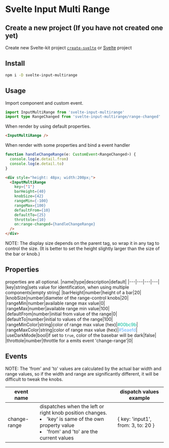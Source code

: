 # Svelte Input Multi Range

## Create a new project (If you have not created one yet)

Create new Svelte-kit project [`create-svelte`](https://github.com/sveltejs/kit/tree/master/packages/create-svelte) or [Svelte](https://svelte.dev/) project

## Install

```bash
npm i -D svelte-input-multirange
```

## Usage

Import component and custom event.

```typescript
import InputMultiRange from 'svelte-input-multirange'
import type RangeChanged from 'svelte-input-multirange/range-changed'
```

When render by using default properties.

```html
<InputMultiRange />
```

When render with some properties and bind a event handler

```typescript
function handleChangeRange(e: CustomEvent<RangeChanged>) {
  console.log(e.detail.from)
  console.log(e.detail.to)
}
```

```html
<div style="height: 48px; width:200px;">
  <InputMultiRange
    key={'1'}
    barHeight={40}
    knobSize={42}
    rangeMin={-100}
    rangeMax={100}
    defaultFrom={10}
    defaultTo={25}
    throttole={10}
    on:range-changed={handleChangeRange}
  />
</div>
```

NOTE: The display size depends on the parent tag, so wrap it in any tag to control the size. (It is better to set the height slightly larger than the size of the bar or knob.)

## Properties

properties are all optional.
|name|type|description|default|
|---|---|---|---|
|key|string|sets value for identification, when using multiple components|empty string|
|barHeight|number|height of a bar|20|
|knobSize|number|diameter of the range-control knobs|20|
|rangeMin|number|available range max value|0|
|rangeMax|number|available range min value|100|
|defaultFrom|number|initial from value of the range|0|
|defaultTo|number|initial to values of the range|100|
|rangeMinColor|string|color of range max value (hex)|<span style="color:#00bc9b">#00bc9b</span>|
|rangeMaxColor|string|color of range max value (hex)|<span style="color:#5eaefd">#5eaefd</span>|
|useDarkMode|bool|if set to `true`, color of the basebar will be dark|false|
|throttole|number|throttle for a emits event 'change-range'|0|

## Events

NOTE: The 'from' and 'to' values are calculated by the actual bar width and range values, so if the width and range are significantly different, it will be difficult to tweak the knobs.

| event name   |                                                                                                                                                             | dispatch values example            |
| ------------ | ----------------------------------------------------------------------------------------------------------------------------------------------------------- | ---------------------------------- |
| change-range | dispatches when the left or right knob position changes.<br><li>'key' is same of the own property value</li><li>'from' and 'to' are the current values</li> | { key: 'input1', from: 3, to: 20 } |
